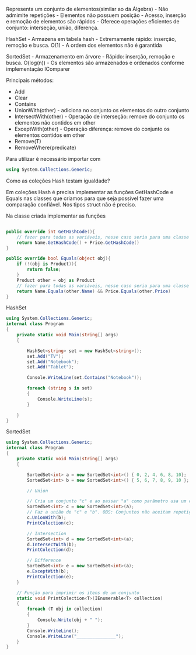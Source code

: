 Representa um conjunto de elementos(similar ao da Álgebra) 
    - Não admimite repetições
    - Elementos não possuem posição
    - Acesso, inserção e remoção de elementos são rápidos
    - Oferece operações eficientes de conjunto: interseção, união, diferença.

HashSet
    - Armazena em tabela hash
    - Extremamente rápido: inserção, remoção e busca. O(1)
    - A ordem dos elementos não é garantida

SortedSet
    - Armazenamento em árvore
    - Rápido: inserção, remoção e busca. O(log(n))
    - Os elementos são armazenados e ordenados conforme implementação IComparer<T>


Principais métodos:
 - Add
 - Clear
 - Contains
 - UnionWith(other) - adiciona no conjunto os elementos do outro conjunto
 - IntersectWith(other) - Operação de interseção: remove do conjunto os elementos não contidos em other
 - ExceptWith(other) - Operação diferença: remove do conjunto os elementos contidos em other
 - Remove(T)
 - RemoveWhere(predicate)

Para utilizar é necessário importar com
````c# 
using System.Collections.Generic;
````

Como as coleções Hash testam igualdade? 

Em coleções Hash é precisa implementar as funções GetHashCode e Equals nas classes que criamos para que seja possível fazer uma comparação confiável. Nos tipos struct não é preciso.

Na classe criada implementar as funções
````c#

public override int GetHashCode(){
    // fazer para todas as variáveis, nesse caso seria para uma classe apenas com as variáveis Name e Price
    return Name.GetHashCode() + Price.GetHashCode()
}

public override bool Equals(object obj){
    if (!(obj is Product)){
        return false;
    }
    Product other = obj as Product
    // fazer para todas as variáveis, nesse caso seria para uma classe apenas com as variáveis Name e Price
    return Name.Equals(other.Name) && Price.Equals(other.Price)
}

````

HashSet
````c#
using System.Collections.Generic;
internal class Program
{
    private static void Main(string[] args)
    {

        HashSet<string> set = new HashSet<string>();
        set.Add("TV");
        set.Add("Notebook");
        set.Add("Tablet");

        Console.WriteLine(set.Contains("Notebook"));

        foreach (string s in set) 
        {
            Console.WriteLine(s);
        }

    }
}
````

SortedSet
````c#
using System.Collections.Generic;
internal class Program
{
    private static void Main(string[] args)
    {

        SortedSet<int> a = new SortedSet<int>() { 0, 2, 4, 6, 8, 10};
        SortedSet<int> b = new SortedSet<int>() { 5, 6, 7, 8, 9, 10 };

        // Union

        // Cria um conjunto "c" e ao passar "a" como parâmetro usa um construtor para adicionar ao conjunto "c" todos os elementos do cojunto "a"
        SortedSet<int> c = new SortedSet<int>(a);
        // Faz a união de "c" e "b". OBS: Conjuntos não aceitam repetição e adicionara apenas os números que não se repetem
        c.UnionWith(b);
        PrintColection(c);

        // Intersection
        SortedSet<int> d = new SortedSet<int>(a);
        d.IntersectWith(b);
        PrintColection(d);

        // Difference
        SortedSet<int> e = new SortedSet<int>(a);
        e.ExceptWith(b);
        PrintColection(e);
    }

    // Função para imprimir os itens de um conjunto
    static void PrintColection<T>(IEnumerable<T> collection)
    {
        foreach (T obj in collection)
        {
            Console.Write(obj + " ");
        }
        Console.WriteLine();
        Console.WriteLine("_______________");
    }
}
````